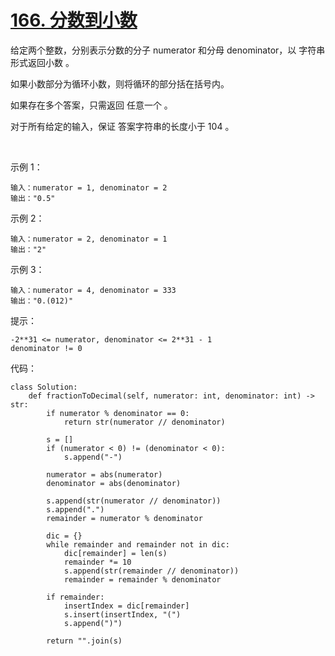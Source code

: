 # [166. 分数到小数](https://leetcode-cn.com/problems/fraction-to-recurring-decimal/)

给定两个整数，分别表示分数的分子 numerator 和分母 denominator，以 字符串形式返回小数 。

如果小数部分为循环小数，则将循环的部分括在括号内。

如果存在多个答案，只需返回 任意一个 。

对于所有给定的输入，保证 答案字符串的长度小于 104 。

 

示例 1：
```
输入：numerator = 1, denominator = 2
输出："0.5"
```
示例 2：
```
输入：numerator = 2, denominator = 1
输出："2"
```
示例 3：
```
输入：numerator = 4, denominator = 333
输出："0.(012)"
```

提示：
```
-2**31 <= numerator, denominator <= 2**31 - 1
denominator != 0
```

代码：
```python3
class Solution:
    def fractionToDecimal(self, numerator: int, denominator: int) -> str:
        if numerator % denominator == 0:
            return str(numerator // denominator)
        
        s = []
        if (numerator < 0) != (denominator < 0):
            s.append("-")

        numerator = abs(numerator)
        denominator = abs(denominator)

        s.append(str(numerator // denominator))
        s.append(".")
        remainder = numerator % denominator

        dic = {}
        while remainder and remainder not in dic:
            dic[remainder] = len(s)
            remainder *= 10
            s.append(str(remainder // denominator))
            remainder = remainder % denominator
        
        if remainder:
            insertIndex = dic[remainder]
            s.insert(insertIndex, "(")
            s.append(")")

        return "".join(s)
```